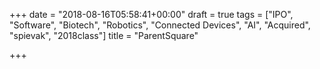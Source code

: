 +++
date = "2018-08-16T05:58:41+00:00"
draft = true
tags = ["IPO", "Software", "Biotech", "Robotics", "Connected Devices", "AI", "Acquired", "spievak", "2018class"]
title = "ParentSquare"

+++
